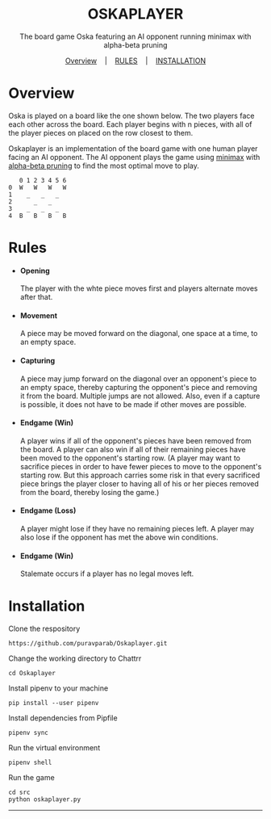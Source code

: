 <p align="center">
</p>

<p align="center">
	<h1 align="center">
		OSKAPLAYER
	</h1>
	<p align="center">
	    The board game Oska featuring an AI opponent running minimax with alpha-beta pruning
	</p
</p>

<p align="center">
    <a href="#How it works">Overview</a>
	&nbsp;&nbsp;&nbsp;|&nbsp;&nbsp;&nbsp;
	<a href="#Rules">RULES</a>
	&nbsp;&nbsp;&nbsp;|&nbsp;&nbsp;&nbsp;
	<a href="#Installation">INSTALLATION</a>
</p>

# Overview
Oska is played on a board like the one shown below. The two players face each other across the
board. Each player begins with n pieces, with all of the player pieces on placed on the row closest to them.

Oskaplayer is an implementation of the board game with one human player facing an AI opponent. The AI opponent plays the game using [minimax][minimax-link] with [alpha-beta pruning][alpha-beta-link] to find the most optimal move to play.
```
   0 1 2 3 4 5 6
0  W   W   W   W
1    _   _   _
2      _   _
3    _   _   _
4  B   B   B   B
```

# Rules
* #### Opening
    The player with the whte piece moves first and players alternate moves after that.

* #### Movement
    A piece may be moved forward on the diagonal, one space at a time, to an empty space.

* #### Capturing
    A piece may jump forward on the diagonal over an opponent's piece to an empty space, thereby capturing the opponent's piece and removing it from the board. Multiple jumps are not allowed. Also, even if a capture is possible, it does not have to be made if other moves are possible.

* #### Endgame (Win)
    A player wins if all of the opponent's pieces have been removed from the board. A player can also win if all of their remaining pieces have been moved to the opponent's starting row. (A player may want to sacrifice pieces in order to have fewer pieces to move to the opponent's starting row. But this approach carries some risk in that every sacrificed piece brings the player closer to having all of his or her pieces removed from the board, thereby losing the game.)

* #### Endgame (Loss)
    A player might lose if they have no remaining pieces left. A player may also lose if the opponent has met the above win conditions.

* #### Endgame (Win)
    Stalemate occurs if a player has no legal moves left.

# Installation

Clone the respository
```
https://github.com/puravparab/Oskaplayer.git
```
Change the working directory to Chattrr
```
cd Oskaplayer
```
Install pipenv to your machine
```
pip install --user pipenv
```
Install dependencies from Pipfile
```
pipenv sync
```
Run the virtual environment
```
pipenv shell
```
Run the game
```
cd src
python oskaplayer.py
```

---

[oska-link]: https://boardgamegeek.com/boardgame/19495/oska
[minimax-link]: https://en.wikipedia.org/wiki/Minimax
[alpha-beta-link]: https://en.wikipedia.org/wiki/Alpha%E2%80%93beta_pruning